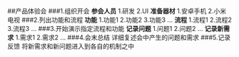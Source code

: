 ##产品体验会
###1.组织开会
**参会人员**
1.研发
2.UI
**准备器材**
1.安卓手机
2.小米电视
###2.列出功能和流程
**功能**
1.功能1
2.功能2
3.功能3
...
**流程**
1.流程1
2.流程2
3.流程3
...
###3.开始演示指定流程和功能
**记录问题**
1.问题1
2.问题2
...
**记录新需求**
1.需求1
2.需求2
...
###4.会末总结
详细复述会中产生的问题和需求
###5.记录反馈
将新需求和新问题进入到各自的机制之中

